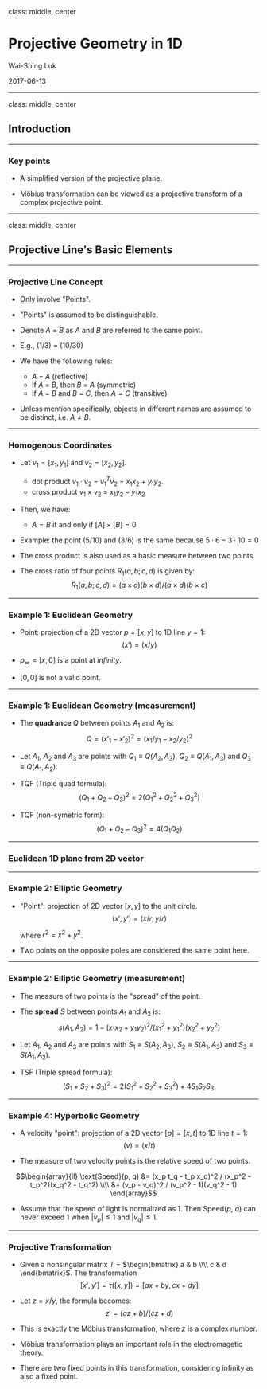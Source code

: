 
class: middle, center

# Projective Geometry in 1D

Wai-Shing Luk

2017-06-13

---

class: middle, center

## Introduction

---

### Key points

- A simplified version of the projective plane.

- Möbius transformation can be viewed as a projective transform of a complex projective point.

---

class: middle, center

## Projective Line's Basic Elements

---

### Projective Line Concept

- Only involve "Points".

- "Points" is assumed to be distinguishable.

- Denote $A$ = $B$ as $A$ and $B$ are referred to the same point.

- E.g., $(1/3)$ = $(10/30)$

- We have the following rules:
    - $A$ = $A$ (reflective)
    - If $A$ = $B$, then $B$ = $A$ (symmetric)
    - If $A$ = $B$ and $B$ = $C$, then $A = C$ (transitive)

- Unless mention specifically, objects in different names are assumed
    to be distinct, i.e. $A \neq B$.

---

### Homogenous Coordinates

-   Let $v_1 = [x_1, y_1]$ and $v_2 = [x_2, y_2]$.
    - dot product $v_1 \cdot v_2$ = $v_1^T v_2$ = $x_1 x_2 + y_1 y_2$.
    - cross product $v_1 \times v_2$ = $x_1 y_2 - y_1 x_2$

-   Then, we have:
    - $A = B$ if and only if $[A] \times [B] = 0$

-   Example: the point $(5/10)$ and $(3/6)$ is the same because $5 \cdot 6 - 3 \cdot 10 = 0$

-   The cross product is also used as a basic measure between two points.

-   The cross ratio of four points $R_1(a, b; c, d)$ is given by:
    $$R_1(a, b; c, d) = (a \times c)(b \times d)/(a \times d)(b \times c)$$

---

### Example 1: Euclidean Geometry

-   Point: projection of a 2D vector $p = [x, y]$ to 1D line $y = 1$:
    $$(x') = (x/y)$$

-   $p_\infty = [x, 0]$ is a point at *infinity*.

-   $[0, 0]$ is not a valid point.

---

### Example 1: Euclidean Geometry (measurement)

-   The **quadrance** $Q$ between points $A_1$ and $A_2$ is:
    $$Q = (x'_1 - x'_2)^2 = (x_1 / y_1 - x_2 / y_2)^2$$

-   Let $A_1$, $A_2$ and $A_3$ are points with $Q_1 \equiv Q(A_2, A_3)$, $Q_2 \equiv Q(A_1, A_3)$ and $Q_3 \equiv Q(A_1, A_2)$. 

-   TQF (Triple quad formula):
    $$(Q_1 + Q_2 + Q_3)^2 = 2(Q_1^2 + Q_2^2 + Q_3^2)$$

-   TQF (non-symetric form):
    $$(Q_1 + Q_2 - Q_3)^2 = 4(Q_1 Q_2)$$

---

### Euclidean 1D plane from 2D vector

<!--
![](figs/euclidean.png){#fig:euclidean}
-->

---

### Example 2: Elliptic Geometry

-   "Point": projection of 2D vector $[x, y]$ to the unit circle.
      $$(x', y') = (x/r, y/r)$$

    where $r^2 = x^2 + y^2$.

-   Two points on the opposite poles are considered the same point here.

---

### Example 2: Elliptic Geometry (measurement)

-   The measure of two points is the "spread" of the point.

-   The **spread** $S$ between points $A_1$ and $A_2$ is:
    $$s(A_1, A_2) = 1 - (x_1 x_2 + y_1 y_2)^2 / (x_1^2 + y_1^2)(x_2^2 + y_2^2)$$

-   Let $A_1$, $A_2$ and $A_3$ are points with $S_1 \equiv S(A_2, A_3)$, $S_2 \equiv S(A_1, A_3)$ and $S_3 \equiv S(A_1, A_2)$. 

-   TSF (Triple spread formula):
    $$(S_1 + S_2 + S_3)^2 = 2(S_1^2 + S_2^2 + S_3^2) + 4 S_1 S_2 S_3.$$

<!--
![](figs/sphere.png){#fig:sphere}
-->

---

### Example 4: Hyperbolic Geometry

- A velocity "point": projection of a 2D vector $[p] = [x, t]$ to 1D line $t = 1$:
    $$(v) = (x/t)$$

- The measure of two velocity points is the relative speed of two points.

$$\begin{array}{ll}
  \text{Speed}(p, q) &= (x_p t_q - t_p x_q)^2 / (x_p^2 - t_p^2)(x_q^2 - t_q^2) \\\\
    &= (v_p - v_q)^2 / (v_p^2 - 1)(v_q^2 - 1)
\end{array}$$

- Assume that the speed of light is normalized as 1. Then Speed($p$, $q$) can never exceed 1 when $|v_p| \leq 1$ and $|v_q| \leq 1$.

---

### Projective Transformation

- Given a nonsingular matrix $T$ = $\begin{bmatrix} a & b \\\\ c & d \end{bmatrix}$. The transformation 
  $$[x', y'] = \tau([x, y]) = [a x + b y, c x + d y]$$

- Let $z = x/y$, the formula becomes:
  $$z' = (a z + b)/(c z + d)$$

- This is exactly the Möbius transformation, where $z$ is a complex number.

- Möbius transformation plays an important role in the electromagetic theory.

- There are two fixed points in this transformation, considering infinity as also a fixed point.

